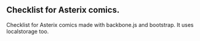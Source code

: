 Checklist for Asterix comics.
-------------------------------

Checklist for Asterix comics made with backbone.js and bootstrap. It uses localstorage too.
